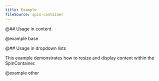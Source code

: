 ```yaml
---
title: Example
fileSource: spin-container
---
```


@## Usage in content

@example base

@## Usage in dropdown lists

This example demonstrates how to resize and display content within the SpinContainer.

@example other
